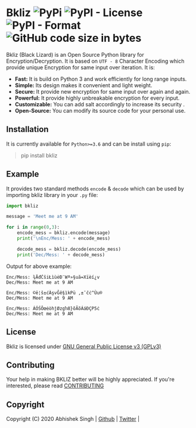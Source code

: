 # Bkliz ![PyPi](https://img.shields.io/pypi/v/bkliz)  ![PyPI - License](https://img.shields.io/github/license/singh2505/bkliz) ![PyPI - Format](https://img.shields.io/pypi/format/bkliz) ![GitHub code size in bytes](https://img.shields.io/github/languages/code-size/singh2505/bkliz?color=yellow)

Bkliz (Black Lizard) is an Open Source Python library for Encryption/Decryption.
It is based on `UTF - 8` Character Encoding which provide unique Encryption for same input over iteration. It is:

* **Fast:** It is build on Python 3 and work efficiently for long range inputs.
* **Simple:** Its design makes it convenient and light weight.
* **Secure:** It provide new encryption for same input over again and again.
* **Powerful:** It provide highly unbreakable encryption for every input.
* **Customizable:** You can add salt accordingly to increase its security .
* **Open-Source:** You can modify its source code for your personal use.

## Installation
It is currently available for `Python>=3.6` and can be install using `pip`:
> pip install bkliz

## Example

It provides two standard methods `encode` & `decode` which can be used by importing bkliz library in your `.py` file:
```python
import bkliz

message = 'Meet me at 9 AM'

for i in range(0,3):
    encode_mess = bkliz.encode(message)
    print('\nEnc/Mess: ' + encode_mess)

    decode_mess = bkliz.decode(encode_mess)
    print('Dec/Mess: ' + decode_mess)

```
Output for above example:
```
Enc/Mess: ¾ĀđČšiŁìùėÐ¨Wª»§uă=Xïèí¿v
Dec/Mess: Meet me at 9 AM

Enc/Mess: ©ë¦š±ćÀşvĜê§ìkPü ,±¯čċ^Ùu®
Dec/Mess: Meet me at 9 AM

Enc/Mess: ÁÓŚÔœėòhĵØzgŉ8}õÃõÁáÐÇP5ċ
Dec/Mess: Meet me at 9 AM
```

## License

Bkliz is licensed under [GNU General Public License v3 (GPLv3)](https://github.com/singh2505/bkliz/blob/master/LICENSE)

## Contributing

Your help in making BKLIZ better will be highly appreciated. If you're interested, please read [CONTRIBUTING](https://github.com/singh2505/bkliz/blob/master/CONTRIBUTING)

## Copyright

Copyright (C) 2020 Abhishek Singh | [Github](https://github.com/singh2505) | [Twitter](https://twitter.com/real_singhaniya) |
